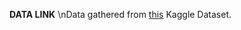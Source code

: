 __DATA LINK__
\nData gathered from [this](https://www.kaggle.com/petersunga/make-up-vs-no-make-up) Kaggle Dataset.
